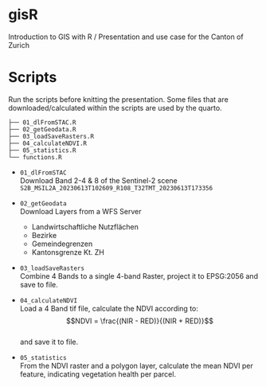 # gisR
Introduction to GIS with R / Presentation and use case for the Canton of Zurich


# Scripts
Run the scripts before knitting the presentation. Some files that are downloaded/calculated within the scripts are used by the quarto.

```
├── 01_dlFromSTAC.R
├── 02_getGeodata.R
├── 03_loadSaveRasters.R
├── 04_calculateNDVI.R
├── 05_statistics.R
└── functions.R
```

- `01_dlFromSTAC`  
Download Band 2-4 & 8 of the Sentinel-2 scene `S2B_MSIL2A_20230613T102609_R108_T32TMT_20230613T173356`

- `02_getGeodata`  
Download Layers from a WFS Server
  - Landwirtschaftliche Nutzflächen
  - Bezirke
  - Gemeindegrenzen 
  - Kantonsgrenze Kt. ZH

- `03_loadSaveRasters`  
Combine 4 Bands to a single 4-band Raster, project it to EPSG:2056 and save to file.


- `04_calculateNDVI`  
    Load a 4 Band tif file, calculate the NDVI according to:  
    $$NDVI = \frac{(NIR - RED)}{(NIR + RED)}$$  
    and save it to file.

- `05_statistics`  
From the NDVI raster and a polygon layer, calculate the mean NDVI per feature, indicating vegetation health per parcel.


